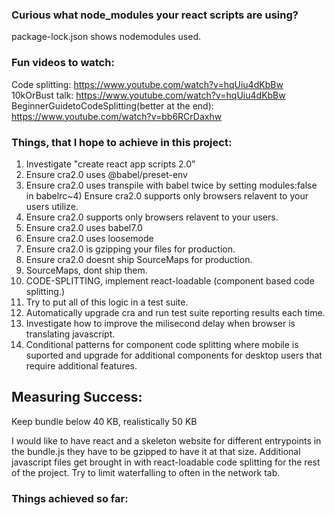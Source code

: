 ### Curious what node_modules your react scripts are using?
package-lock.json shows nodemodules used.

### Fun videos to watch:
Code splitting: https://www.youtube.com/watch?v=hqUiu4dKbBw
10kOrBust talk: https://www.youtube.com/watch?v=hqUiu4dKbBw
BeginnerGuidetoCodeSplitting(better at the end): https://www.youtube.com/watch?v=bb6RCrDaxhw

### Things, that I hope to achieve in this project:
1) Investigate "create react app scripts 2.0"
2) Ensure cra2.0 uses @babel/preset-env
3) Ensure cra2.0 uses transpile with babel twice by setting modules:false in babelrc~4) Ensure cra2.0 supports only browsers relavent to your users utilize.
4) Ensure cra2.0 supports only browsers relavent to your users.
6) Ensure cra2.0 uses babel7.0
7) Ensure cra2.0 uses loosemode
8) Ensure cra2.0 is gzipping your files for production.
9) Ensure cra2.0  doesnt ship SourceMaps for production.
10) SourceMaps, dont ship them.
11) CODE-SPLITTING, implement react-loadable (component based code splitting.)
12) Try to put all of this logic in a test suite.
13) Automatically upgrade cra and run test suite reporting results each time.
14) Investigate how to improve the milisecond delay when browser is translating javascript.
15) Conditional patterns for component code splitting where mobile is suported and upgrade for additional components for desktop users that require additional features.

## Measuring Success:
Keep bundle below 40 KB, realistically 50 KB

I would like to have react and a skeleton website for different entrypoints in the bundle.js they have to be gzipped to have it at that size. Additional javascript files get brought in with react-loadable code splitting for the rest of the project. Try to limit waterfalling to often in the network tab.

### Things achieved so far:
